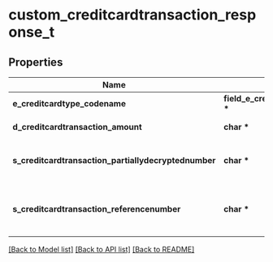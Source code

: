 # custom_creditcardtransaction_response_t

## Properties
Name | Type | Description | Notes
------------ | ------------- | ------------- | -------------
**e_creditcardtype_codename** | **field_e_creditcardtype_codename_t \*** |  | [optional] 
**d_creditcardtransaction_amount** | **char \*** | The amount of the Creditcardtransaction | 
**s_creditcardtransaction_partiallydecryptednumber** | **char \*** | The partially decrypted credit card number used in the Creditcardtransaction | 
**s_creditcardtransaction_referencenumber** | **char \*** | The reference number on the creditcard service for the Creditcardtransaction | 

[[Back to Model list]](../README.md#documentation-for-models) [[Back to API list]](../README.md#documentation-for-api-endpoints) [[Back to README]](../README.md)


